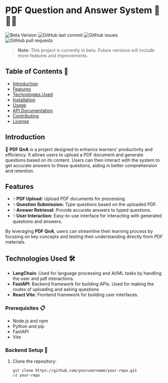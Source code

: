 # PDF Question and Answer System 🤖📓🌐

![Beta Version](https://img.shields.io/badge/version-beta-yellow)
![GitHub last commit](https://img.shields.io/github/last-commit/Minty-cyber/LC)
![GitHub issues](https://img.shields.io/github/issues/Minty-cyber/LC)
![GitHub pull requests](https://img.shields.io/github/issues-pr/Minty-cyber/LC)

> **Note:** This project is currently in beta. Future versions will include more features and improvements.

## Table of Contents 📑

- [Introduction](#introduction)
- [Features](#features)
- [Technologies Used](#technologies-used)
- [Installation](#installation)
- [Usage](#usage)
- [API Documentation](#api-documentation)
- [Contributing](#contributing)
- [License](#license)

## Introduction

 📖 **PDF QnA** is a project designed to enhance learners' productivity and efficiency. It allows users to upload a PDF document and generate questions based on its content. Users can then interact with the system to get accurate answers to these questions, aiding in better comprehension and retention.

## Features

- ✨**PDF Upload:** Upload PDF documents for processing
- ✨**Question Submission:** Type questions based on the uploaded PDF.
- ✨**Answer Retrieval:** Provide accurate answers to typed questions.
- ✨**User Interaction:** Easy-to-use interface for interacting with generated questions and answers.


By leveraging **PDF QnA**, users can streamline their learning process by focusing on key concepts and testing their understanding directly from PDF materials.


## Technologies Used 🛠️

- **LangChain**: Used for language processing and AI/ML tasks by handling the user and pdf interactions.
- **FastAPI**: Backend framework for building APIs. Used for making the routes of uploading and asking questions
- **React Vite**: Frontend framework for building user interfaces.

### Prerequisites 📋

- Node.js and npm
- Python and pip
- FastAPI
- Vite

### Backend Setup 🔧

1. Clone the repository:

   ```bash
   git clone https://github.com/yourusername/your-repo.git
   cd your-repo
